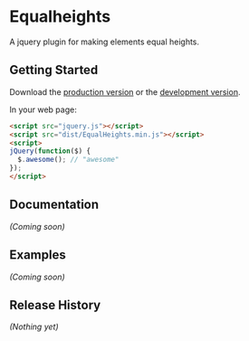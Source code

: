# Equalheights

A jquery plugin for making elements equal heights.

## Getting Started
Download the [production version][min] or the [development version][max].

[min]: https://raw.github.com/jackson/equalheights/master/dist/EqualHeights.min.js
[max]: https://raw.github.com/jackson/equalheights/master/dist/EqualHeights.js

In your web page:

```html
<script src="jquery.js"></script>
<script src="dist/EqualHeights.min.js"></script>
<script>
jQuery(function($) {
  $.awesome(); // "awesome"
});
</script>
```

## Documentation
_(Coming soon)_

## Examples
_(Coming soon)_

## Release History
_(Nothing yet)_
